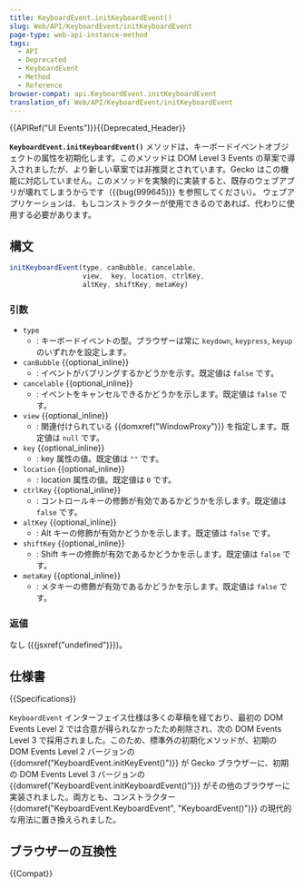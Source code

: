```yaml
---
title: KeyboardEvent.initKeyboardEvent()
slug: Web/API/KeyboardEvent/initKeyboardEvent
page-type: web-api-instance-method
tags:
  - API
  - Deprecated
  - KeyboardEvent
  - Method
  - Reference
browser-compat: api.KeyboardEvent.initKeyboardEvent
translation_of: Web/API/KeyboardEvent/initKeyboardEvent
---
```

{{APIRef("UI Events")}}{{Deprecated_Header}}

**`KeyboardEvent.initKeyboardEvent()`** メソッドは、キーボードイベントオブジェクトの属性を初期化します。このメソッドは DOM Level 3 Events の草案で導入されましたが、より新しい草案では非推奨とされています。Gecko はこの機能に対応していません。このメソッドを実験的に実装すると、既存のウェブアプリが壊れてしまうからです（{{bug(999645)}} を参照してください）。
ウェブアプリケーションは、もしコンストラクターが使用できるのであれば、代わりに使用する必要があります。

## 構文

```js
initKeyboardEvent(type, canBubble, cancelable,
                  view,  key, location, ctrlKey,
                  altKey, shiftKey, metaKey)
```

### 引数

- `type`
  - : キーボードイベントの型。ブラウザーは常に `keydown`, `keypress`, `keyup` のいずれかを設定します。
- `canBubble` {{optional_inline}}
  - : イベントがバブリングするかどうかを示す。既定値は `false` です。
- `cancelable` {{optional_inline}}
  - : イベントをキャンセルできるかどうかを示します。既定値は `false` です。
- `view` {{optional_inline}}
  - : 関連付けられている {{domxref("WindowProxy")}} を指定します。既定値は `null` です。
- `key` {{optional_inline}}
  - : key 属性の値。既定値は `""` です。
- `location` {{optional_inline}}
  - : location 属性の値。既定値は `0` です。
- `ctrlKey` {{optional_inline}}
  - : コントロールキーの修飾が有効であるかどうかを示します。既定値は `false` です。
- `altKey` {{optional_inline}}
  - : Alt キーの修飾が有効かどうかを示します。既定値は `false` です。
- `shiftKey` {{optional_inline}}
  - : Shift キーの修飾が有効であるかどうかを示します。既定値は `false` です。
- `metaKey` {{optional_inline}}
  - : メタキーの修飾が有効であるかどうかを示します。既定値は `false` です。

### 返値

なし ({{jsxref("undefined")}})。

## 仕様書

{{Specifications}}

`KeyboardEvent` インターフェイス仕様は多くの草稿を経ており、最初の DOM Events Level 2 では合意が得られなかったため削除され、次の DOM Events Level 3 で採用されました。このため、標準外の初期化メソッドが、初期の DOM Events Level 2 バージョンの {{domxref("KeyboardEvent.initKeyEvent()")}} が Gecko ブラウザーに、初期の DOM Events Level 3 バージョンの {{domxref("KeyboardEvent.initKeyboardEvent()")}} がその他のブラウザーに実装されました。両方とも、コンストラクター {{domxref("KeyboardEvent.KeyboardEvent", "KeyboardEvent()")}} の現代的な用法に置き換えられました。

## ブラウザーの互換性

{{Compat}}
